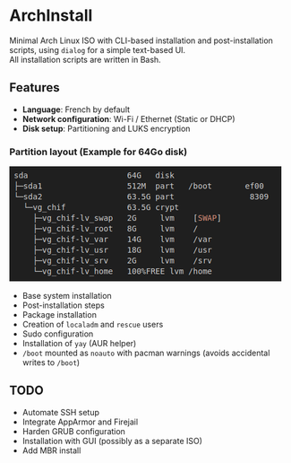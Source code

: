# ArchInstall

Minimal Arch Linux ISO with CLI-based installation and post-installation scripts, using `dialog` for a simple text-based UI.  
All installation scripts are written in Bash.

## Features

- **Language**: French by default  
- **Network configuration**: Wi-Fi / Ethernet (Static or DHCP)  
- **Disk setup**: Partitioning and LUKS encryption  

### Partition layout (Example for 64Go disk)
    
![alt text](Images/partitioning.png "Partition layout")

- Base system installation  
- Post-installation steps  
- Package installation  
- Creation of `localadm` and `rescue` users  
- Sudo configuration  
- Installation of `yay` (AUR helper)  
- `/boot` mounted as `noauto` with pacman warnings (avoids accidental writes to `/boot`)  

## TODO

- Automate SSH setup  
- Integrate AppArmor and Firejail  
- Harden GRUB configuration
- Installation with GUI (possibly as a separate ISO)
- Add MBR install
